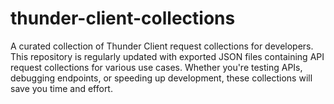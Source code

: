# thunder-client-collections
A curated collection of Thunder Client request collections for developers. This repository is regularly updated with exported JSON files containing API request collections for various use cases. Whether you're testing APIs, debugging endpoints, or speeding up development, these collections will save you time and effort.
